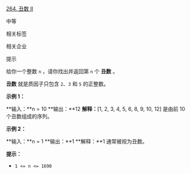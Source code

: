 ﻿
[264. 丑数 II](https://leetcode.cn/problems/ugly-number-ii/)

中等

相关标签

相关企业

提示

给你一个整数  `n`  ，请你找出并返回第  `n`  个  **丑数**  。

**丑数** 就是质因子只包含 `2`、`3`  和 `5` 的正整数。

**示例 1：**

**输入：**n = 10
**输出：**12
**解释：**[1, 2, 3, 4, 5, 6, 8, 9, 10, 12] 是由前 10 个丑数组成的序列。

**示例 2：**

**输入：**n = 1
**输出：**1
**解释：**1 通常被视为丑数。

**提示：**

-   `1 <= n <= 1690`
